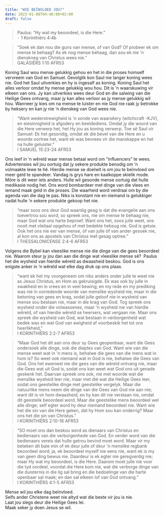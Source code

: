 ```yaml
---
title: "WIE BEÏNVLOED JOU?"
date: 2023-01-08T04:48:00+02:00
draft: false
---
```

<html>
 <head></head>
 <body>
  <blockquote>
   <p>Paulus: “Hy wat my beoordeel, is die Here.”&nbsp;<br>⁃ 1 Korinthiërs 4:4b</p>
  </blockquote>
  <blockquote>
   <p>“Soek ek dan nou die guns van mense, of van God? Of probeer ek om mense te behaag? As ek nog mense behaag, dan sou ek nie 'n dienskneg van Christus wees nie.”<br>‭‭GALÁSIËRS‬ ‭1‬:‭10‬ ‭AFR53‬‬</p>
  </blockquote>
  <p>Koning Saul wou mense gelukkig gehou en het in die proses homself vervreem van God en Samuel. Gevolglik kon Saul nie langer koning wees nie. God het Saul uitverkies en hy is ingesalf as koning. Koning Saul het alles verloor omdat hy mense gelukkig wou hou. Dit is ‘n waarskuwing vir elkeen van ons. Jy kan uitverkies wees deur God en die salwing van die Heilige Gees ontvang, maar jy kan alles verloor as jy mense gelukkig wil hou. Wanneer jy kies om na mense te luister en nie God nie raak jy betrokke by heksery en kan jy nie ‘n dienskeg van God wees nie.</p>
  <blockquote>
   <p>“Want wederstrewigheid is 'n sonde van waarsêery (witchcraft -KJV), en eiesinnigheid is afgodery en beeldediens. Omdat jy die woord van die Here verwerp het, het Hy jou as koning verwerp. Toe sê Saul vir Samuel: Ek het gesondig, omdat ek die bevel van die Here en u woorde oortree het, want ek was bevrees vir die manskappe en het na hulle geluister.”<br>‭‭I SAMUEL‬ ‭15‬:‭23‬-‭24‬ ‭AFR53‬‬</p>
  </blockquote>
  <p>Ons leef in ‘n wêreld waar mense betaal word om “influencers” te wees. Advertensies wil jou oortuig dat jy sekere produkte benodig om ‘n volmaakte lewe te hê. Hierdie mense se doelwit is om jou te beïnvloed om meer geld te spandeer. Vandag is grys hare en kaalkoppe skielik mode. Môre is dit weer iets anders. Hulle wil gesonde mense oortuig dat hulle medikasie nodig het. Ons word bombardeer met dinge van die vlees en iemand maak geld in die proses. Die waarheid word verdraai om by die agenda van die dag te pas. Niks is konstant nie en niemand is gelukkiger nadat hulle ‘n sekere produkte gekoop het nie.</p>
  <blockquote>
   <p>“maar soos ons deur God waardig geag is dat die evangelie aan ons toevertrou sou word, so spreek ons, nie om mense te behaag nie, maar God wat ons harte beproef. Want ons het, soos julle weet, ons nooit met vleitaal opgehou of met bedekte hebsug nie. God is getuie. Ook het ons nie eer van mense, òf van julle òf van ander gesoek nie, al kon ons as apostels van Christus met gesag optree.”<br>‭‭I THESSALONICENSE‬ ‭2‬:‭4‬-‭6‬ ‭AFR53‬‬</p>
  </blockquote>
  <p>Volgens die Bybel kan vleeslike mense nie die dinge van die gees beoordeel nie. Waarom steur jy jou dan aan die dinge wat vleeslike mense sê? &nbsp;Paulus het die wysheid van hierdie wêreld as dwaasheid beskou. God is ons enigste anker in ‘n wêreld wat elke dag druk op ons plaas.</p>
  <blockquote>
   <p>“want ek het my voorgeneem om niks anders onder julle te weet nie as Jesus Christus, en Hom as gekruisigde. Ek was ook by julle in swakheid en in vrees en in veel bewing; en my rede en my prediking was nie in oorredende woorde van menslike wysheid nie, maar in die betoning van gees en krag, sodat julle geloof nie in wysheid van mense sou bestaan nie, maar in die krag van God. Tog spreek ons wysheid onder die volwassenes, maar 'n wysheid nie van hierdie wêreld, of van hierdie wêreld se heersers, wat vergaan nie. Maar ons spreek die wysheid van God, wat bestaan in verborgenheid wat bedek was en wat God van ewigheid af voorbeskik het tot ons heerlikheid,”<br>‭‭I KORINTHIËRS‬ ‭2‬:‭2‬-‭7‬ ‭AFR53‬‬</p>
  </blockquote>
  <blockquote>
   <p>“Maar God het dit aan ons deur sy Gees geopenbaar, want die Gees ondersoek alle dinge, ook die dieptes van God. Want wie van die mense weet wat in 'n mens is, behalwe die gees van die mens wat in hom is? So weet ook niemand wat in God is nie, behalwe die Gees van God. Ons het ewenwel nie die gees van die wêreld ontvang nie, maar die Gees wat uit God is, sodat ons kan weet wat God ons uit genade geskenk het. Daarvan spreek ons ook, nie met woorde wat die menslike wysheid leer nie, maar met dié wat die Heilige Gees leer, sodat ons geestelike dinge met geestelike vergelyk. Maar die natuurlike mens neem die dinge van die Gees van God nie aan nie; want dit is vir hom dwaasheid, en hy kan dit nie verstaan nie, omdat dit geestelik beoordeel word. Maar die geestelike mens beoordeel wel alle dinge; self egter word hy deur niemand beoordeel nie. Want wie het die sin van die Here geken, dat hy Hom sou kan onderrig? Maar ons het die sin van Christus.”<br>‭‭I KORINTHIËRS‬ ‭2‬:‭10‬-‭16‬ ‭AFR53‬‬</p>
  </blockquote>
  <blockquote>
   <p>“SO moet ons dan beskou word as dienaars van Christus en bedienaars van die verborgenhede van God. En verder word van die bedienaars vereis dat hulle getrou bevind moet word. Maar vir my beteken dit baie min of ek deur julle of deur 'n menslike regbank beoordeel word; ja, ek beoordeel myself nie eens nie, want ek is my van geen ding bewus nie. Daardeur is ek egter nie geregverdig nie; maar Hy wat my beoordeel, is die Here. Daarom moet julle nie voor die tyd oordeel, voordat die Here kom nie, wat die verborge dinge van die duisternis in die lig sal bring en die bedoelinge van die harte openbaar sal maak; en dan sal elkeen lof van God ontvang.”<br>‭‭I KORINTHIËRS‬ ‭4‬:‭1‬-‭5‬ ‭AFR53‬‬</p>
  </blockquote>
  <p>Mense wil jou elke dag beïnvloed.&nbsp;<br>Selfs ander Christene weet nie altyd wat die beste vir jou is nie.<br>Laat jou slegs deur die Heilige Gees lei.&nbsp;<br>Maak seker jy doen Jesus se wil.</p>
 </body>
</html>